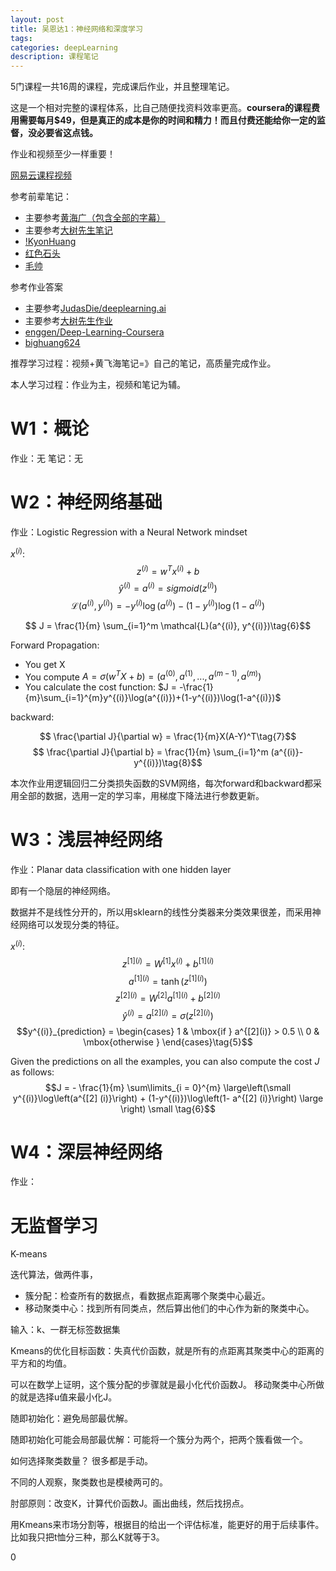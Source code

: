 ```yaml
---
layout: post
title: 吴恩达1：神经网络和深度学习
tags:
categories: deepLearning
description: 课程笔记
---
```


5门课程一共16周的课程，完成课后作业，并且整理笔记。

这是一个相对完整的课程体系，比自己随便找资料效率更高。**coursera的课程费用需要每月$49，但是真正的成本是你的时间和精力！而且付费还能给你一定的监督，没必要省这点钱。**

作业和视频至少一样重要！

[网易云课程视频](https://mooc.study.163.com/smartSpec/detail/1001319001.htm)

参考前辈笔记：
* 主要参考[黄海广（包含全部的字幕）](http://www.ai-start.com/dl2017/)
* 主要参考[大树先生笔记](https://zhuanlan.zhihu.com/p/35333489)
* [!KyonHuang](http://kyonhuang.top/Andrew-Ng-Deep-Learning-notes/#/)
* [红色石头](https://zhuanlan.zhihu.com/p/36453627)
* [毛帅](http://imshuai.com/tag/deeplearning-ai-notes/)


参考作业答案
* 主要参考[JudasDie/deeplearning.ai](https://github.com/JudasDie/deeplearning.ai)
* 主要参考[大树先生作业](https://blog.csdn.net/Koala_Tree/article/category/7186915)
* [enggen/Deep-Learning-Coursera](https://github.com/enggen/Deep-Learning-Coursera)
* [bighuang624](https://github.com/bighuang624/Andrew-Ng-Deep-Learning-notes/tree/master/assignments)

推荐学习过程：视频+黄飞海笔记=》自己的笔记，高质量完成作业。

本人学习过程：作业为主，视频和笔记为辅。

# W1：概论

作业：无
笔记：无

# W2：神经网络基础

作业：Logistic Regression with a Neural Network mindset

$x^{(i)}$:
$$z^{(i)} = w^T x^{(i)} + b \tag{1}$$
$$\hat{y}^{(i)} = a^{(i)} = sigmoid(z^{(i)})\tag{2}$$
$$ \mathcal{L}(a^{(i)}, y^{(i)}) =  - y^{(i)}  \log(a^{(i)}) - (1-y^{(i)} )  \log(1-a^{(i)})\tag{3}$$


$$ J = \frac{1}{m} \sum_{i=1}^m \mathcal{L}(a^{(i)}, y^{(i)})\tag{6}$$

Forward Propagation:
- You get X
- You compute $A = \sigma(w^T X + b) = (a^{(0)}, a^{(1)}, ..., a^{(m-1)}, a^{(m)})$
- You calculate the cost function: $J = -\frac{1}{m}\sum_{i=1}^{m}y^{(i)}\log(a^{(i)})+(1-y^{(i)})\log(1-a^{(i)})$

backward:

$$ \frac{\partial J}{\partial w} = \frac{1}{m}X(A-Y)^T\tag{7}$$
$$ \frac{\partial J}{\partial b} = \frac{1}{m} \sum_{i=1}^m (a^{(i)}-y^{(i)})\tag{8}$$

本次作业用逻辑回归二分类损失函数的SVM网络，每次forward和backward都采用全部的数据，选用一定的学习率，用梯度下降法进行参数更新。

# W3：浅层神经网络

作业：Planar data classification with one hidden layer

即有一个隐层的神经网络。

数据并不是线性分开的，所以用sklearn的线性分类器来分类效果很差，而采用神经网络可以发现分类的特征。

$x^{(i)}$:
$$z^{[1] (i)} =  W^{[1]} x^{(i)} + b^{[1] (i)}\tag{1}$$
$$a^{[1] (i)} = \tanh(z^{[1] (i)})\tag{2}$$
$$z^{[2] (i)} = W^{[2]} a^{[1] (i)} + b^{[2] (i)}\tag{3}$$
$$\hat{y}^{(i)} = a^{[2] (i)} = \sigma(z^{ [2] (i)})\tag{4}$$
$$y^{(i)}_{prediction} = \begin{cases} 1 & \mbox{if } a^{[2](i)} > 0.5 \\ 0 & \mbox{otherwise } \end{cases}\tag{5}$$

Given the predictions on all the examples, you can also compute the cost $J$ as follows:
$$J = - \frac{1}{m} \sum\limits_{i = 0}^{m} \large\left(\small y^{(i)}\log\left(a^{[2] (i)}\right) + (1-y^{(i)})\log\left(1- a^{[2] (i)}\right)  \large  \right) \small \tag{6}$$



# W4：深层神经网络

作业：


# 无监督学习

K-means

迭代算法，做两件事，
* 簇分配：检查所有的数据点，看数据点距离哪个聚类中心最近。
* 移动聚类中心：找到所有同类点，然后算出他们的中心作为新的聚类中心。

输入：k、一群无标签数据集

Kmeans的优化目标函数：失真代价函数，就是所有的点距离其聚类中心的距离的平方和的均值。

可以在数学上证明，这个簇分配的步骤就是最小化代价函数J。
移动聚类中心所做的就是选择u值来最小化J。

随即初始化：避免局部最优解。

随即初始化可能会局部最优解：可能将一个簇分为两个，把两个簇看做一个。

如何选择聚类数量？
很多都是手动。

不同的人观察，聚类数也是模棱两可的。

肘部原则：改变K，计算代价函数J。画出曲线，然后找拐点。

用Kmeans来市场分割等，根据目的给出一个评估标准，能更好的用于后续事件。比如我只把t恤分三种，那么K就等于3。



0
